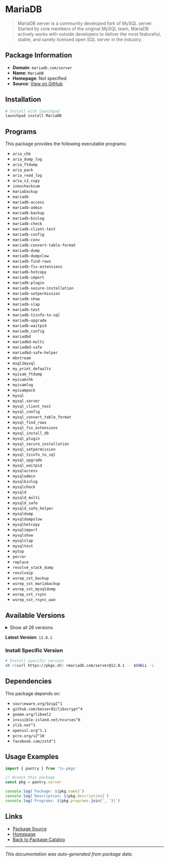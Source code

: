 # MariaDB

> MariaDB server is a community developed fork of MySQL server. Started by core members of the original MySQL team, MariaDB actively works with outside developers to deliver the most featureful, stable, and sanely licensed open SQL server in the industry.

## Package Information

- **Domain**: `mariadb.com/server`
- **Name**: `MariaDB`
- **Homepage**: Not specified
- **Source**: [View on GitHub](https://github.com/pkgxdev/pantry/tree/main/projects/mariadb.com/server/package.yml)

## Installation

```bash
# Install with launchpad
launchpad install MariaDB
```

## Programs

This package provides the following executable programs:

- `aria_chk`
- `aria_dump_log`
- `aria_ftdump`
- `aria_pack`
- `aria_read_log`
- `aria_s3_copy`
- `innochecksum`
- `mariabackup`
- `mariadb`
- `mariadb-access`
- `mariadb-admin`
- `mariadb-backup`
- `mariadb-binlog`
- `mariadb-check`
- `mariadb-client-test`
- `mariadb-config`
- `mariadb-conv`
- `mariadb-convert-table-format`
- `mariadb-dump`
- `mariadb-dumpslow`
- `mariadb-find-rows`
- `mariadb-fix-extensions`
- `mariadb-hotcopy`
- `mariadb-import`
- `mariadb-plugin`
- `mariadb-secure-installation`
- `mariadb-setpermission`
- `mariadb-show`
- `mariadb-slap`
- `mariadb-test`
- `mariadb-tzinfo-to-sql`
- `mariadb-upgrade`
- `mariadb-waitpid`
- `mariadb_config`
- `mariadbd`
- `mariadbd-multi`
- `mariadbd-safe`
- `mariadbd-safe-helper`
- `mbstream`
- `msql2mysql`
- `my_print_defaults`
- `myisam_ftdump`
- `myisamchk`
- `myisamlog`
- `myisampack`
- `mysql`
- `mysql.server`
- `mysql_client_test`
- `mysql_config`
- `mysql_convert_table_format`
- `mysql_find_rows`
- `mysql_fix_extensions`
- `mysql_install_db`
- `mysql_plugin`
- `mysql_secure_installation`
- `mysql_setpermission`
- `mysql_tzinfo_to_sql`
- `mysql_upgrade`
- `mysql_waitpid`
- `mysqlaccess`
- `mysqladmin`
- `mysqlbinlog`
- `mysqlcheck`
- `mysqld`
- `mysqld_multi`
- `mysqld_safe`
- `mysqld_safe_helper`
- `mysqldump`
- `mysqldumpslow`
- `mysqlhotcopy`
- `mysqlimport`
- `mysqlshow`
- `mysqlslap`
- `mysqltest`
- `mytop`
- `perror`
- `replace`
- `resolve_stack_dump`
- `resolveip`
- `wsrep_sst_backup`
- `wsrep_sst_mariabackup`
- `wsrep_sst_mysqldump`
- `wsrep_sst_rsync`
- `wsrep_sst_rsync_wan`

## Available Versions

<details>
<summary>Show all 26 versions</summary>

- `12.0.1`, `11.8.2`, `11.8.1`, `11.8.0`, `11.7.2`
- `11.7.1`, `11.6.2`, `11.6.1`, `11.5.2`, `11.5.1`
- `11.4.7`, `11.4.6`, `11.4.5`, `11.4.2`, `11.4.1`
- `11.3.2`, `11.3.1`, `11.2.2`, `11.2.1`, `10.11.13`
- `10.11.12`, `10.11.11`, `10.6.22`, `10.6.21`, `10.5.29`
- `10.5.28`

</details>

**Latest Version**: `12.0.1`

### Install Specific Version

```bash
# Install specific version
sh <(curl https://pkgx.sh) +mariadb.com/server@12.0.1 -- $SHELL -i
```

## Dependencies

This package depends on:

- `sourceware.org/bzip2^1`
- `github.com/besser82/libxcrypt^4`
- `gnome.org/libxml2`
- `invisible-island.net/ncurses^6`
- `zlib.net^1`
- `openssl.org^1.1`
- `pcre.org/v2^10`
- `facebook.com/zstd^1`

## Usage Examples

```typescript
import { pantry } from 'ts-pkgx'

// Access this package
const pkg = pantry.server

console.log(`Package: ${pkg.name}`)
console.log(`Description: ${pkg.description}`)
console.log(`Programs: ${pkg.programs.join(', ')}`)
```

## Links

- [Package Source](https://github.com/pkgxdev/pantry/tree/main/projects/mariadb.com/server/package.yml)
- [Homepage](#)
- [Back to Package Catalog](../../package-catalog.md)

---

*This documentation was auto-generated from package data.*
